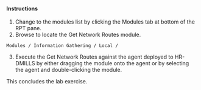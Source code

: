 #### Instructions

1. Change to the modules list by clicking the Modules tab at bottom of the RPT pane. 
2. Browse to locate the Get Network Routes module.  
```
Modules / Information Gathering / Local /
```
 3. Execute the Get Network Routes against the agent deployed to HR-DMILLS by either dragging the module onto the agent or by selecting the agent and double-clicking the module. 

This concludes the lab exercise.
